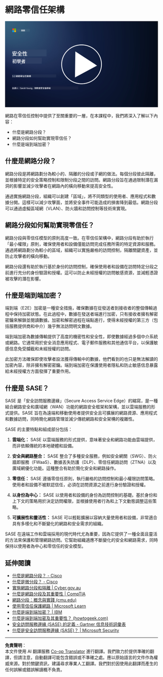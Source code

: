 <!--
CO_OP_TRANSLATOR_METADATA:
{
  "original_hash": "680d6e14d9d33fc471c22f44679713f8",
  "translation_date": "2025-09-03T17:31:51+00:00",
  "source_file": "3.2 Networking zero trust architecture.md",
  "language_code": "tw"
}
-->
# 網路零信任架構

[![觀看影片](../../translated_images/3-2_placeholder.b52521a0e93e0e122f19dfbd676c836d3d527c6de1bb28fd7643aa518eae6631.tw.png)](https://learn-video.azurefd.net/vod/player?id=9f425fdb-1c53-4e67-b550-68bdac35df45)

網路在零信任控制中提供了至關重要的一層，在本課程中，我們將深入了解以下內容：

- 什麼是網路分段？
- 網路分段如何幫助實現零信任？
- 什麼是端到端加密？

## 什麼是網路分段？

網路分段是將網路劃分為較小的、隔離的分段或子網的做法。每個分段彼此隔離，並根據特定的安全策略控制和限制分段之間的訪問。網路分段旨在通過限制潛在漏洞的影響並減少攻擊者在網路內的橫向移動來提高安全性。

通過實施網路分段，組織可以創建「區域」，將不同類型的使用者、應用程式和數據分開。這樣可以減少攻擊面，並將安全事件可能造成的損害降到最低。網路分段可以通過虛擬區域網（VLAN）、防火牆和訪問控制等技術來實現。

## 網路分段如何幫助實現零信任？

網路分段與零信任模型的原則高度一致。在零信任架構中，網路分段有助於執行「最小權限」原則，確保使用者和設備僅能訪問完成任務所需的特定資源和服務。通過將網路劃分為較小的區域，組織可以實施嚴格的訪問控制，隔離關鍵資產，並防止攻擊者的橫向移動。

網路分段還有助於執行基於身份的訪問控制，確保使用者和設備在訪問特定分段之前進行充分的身份驗證和授權。這可以防止未經授權的訪問敏感資源，並減輕憑證被攻擊的潛在影響。

## 什麼是端到端加密？

端到端（E2E）加密是一種安全措施，確保數據在從發送者到接收者的整個傳輸過程中保持加密狀態。在此過程中，數據在發送者端進行加密，只有接收者擁有解密密鑰來解鎖並閱讀數據。加密和解密過程在端點進行，使得未經授權的第三方（包括服務提供商和中介）幾乎無法訪問明文數據。

端到端加密為數據傳輸提供了高度的機密性和安全性，即使數據經過多個中介系統或網路。它通常用於安全消息應用程式、電子郵件服務和其他通信平台，以保護敏感信息免受攔截和未經授權的訪問。

此加密方法確保即使攻擊者設法獲得傳輸中的數據，他們看到的也只是無法解讀的加密內容，除非擁有解密密鑰。端到端加密在保護使用者隱私和防止敏感信息暴露給未經授權方方面發揮了重要作用。

## 什麼是 SASE？

SASE 是「安全訪問服務邊緣」（Secure Access Service Edge）的縮寫，是一種結合網路安全和廣域網（WAN）功能的網路安全框架和架構，並以雲端服務的形式提供。SASE 旨在為遠端和移動使用者提供安全且可擴展的網路資源、應用程式和數據訪問，同時簡化網路管理並減少傳統網路和安全架構的複雜性。

SASE 的主要特點和組成部分包括：

1. **雲端化：** SASE 以雲端服務的形式提供，意味著安全和網路功能由雲端提供，而非依賴傳統的本地硬體和設備。

2. **安全與網路整合：** SASE 整合了多種安全服務，例如安全網關（SWG）、防火牆即服務（FWaaS）、數據丟失防護（DLP）、零信任網路訪問（ZTNA）以及廣域網優化功能。這種整合有助於簡化安全和網路操作。

3. **零信任：** SASE 遵循零信任原則，執行嚴格的訪問控制和最小權限訪問策略。使用者和設備不被默認信任，必須在訪問資源之前進行身份驗證和授權。

4. **以身份為中心：** SASE 以使用者和設備的身份為訪問控制的基礎。基於身份和上下文的策略用於決定訪問權限，並根據使用者行為和上下文動態調整這些策略。

5. **可擴展性和靈活性：** SASE 可以輕鬆擴展以容納大量使用者和設備，非常適合具有多樣化和不斷變化的網路和安全需求的組織。

SASE 在遠端工作和雲端採用的現代時代尤為重要，因為它提供了一種全面且靈活的方法來保護和管理網路訪問。它幫助組織適應不斷變化的安全和網路需求，同時保持以使用者為中心和零信任的安全模型。

## 延伸閱讀

- [什麼是網路分段？ - Cisco](https://www.cisco.com/c/en/us/products/security/what-is-network-segmentation.html#~benefits)
- [什麼是微分段？ - Cisco](https://www.cisco.com/c/en/us/products/security/what-is-microsegmentation.html)
- [實施網路分段和隔離 | Cyber.gov.au](https://www.cyber.gov.au/resources-business-and-government/maintaining-devices-and-systems/system-hardening-and-administration/network-hardening/implementing-network-segmentation-and-segregation)
- [什麼是網路分段及其重要性 | CompTIA](https://www.comptia.org/blog/security-awareness-training-network-segmentation)
- [網路分段：概念與實踐 (cmu.edu)](https://insights.sei.cmu.edu/blog/network-segmentation-concepts-and-practices/)
- [使用零信任保護網路 | Microsoft Learn](https://learn.microsoft.com/security/zero-trust/deploy/networks?WT.mc_id=academic-96948-sayoung)
- [什麼是端到端加密？ | IBM](https://www.ibm.com/topics/end-to-end-encryption)
- [什麼是端到端加密及其重要性？ (howtogeek.com)](https://www.howtogeek.com/711656/what-is-end-to-end-encryption-and-why-does-it-matter/)
- [安全訪問服務邊緣 (SASE) 的定義 - Gartner 信息技術詞彙表](https://www.gartner.com/en/information-technology/glossary/secure-access-service-edge-sase)
- [什麼是安全訪問服務邊緣 (SASE)？ | Microsoft Security](https://www.microsoft.com/security/business/security-101/what-is-sase?WT.mc_id=academic-96948-sayoung)

---

**免責聲明**：  
本文件使用 AI 翻譯服務 [Co-op Translator](https://github.com/Azure/co-op-translator) 進行翻譯。我們致力於提供準確的翻譯，但請注意，自動翻譯可能包含錯誤或不準確之處。應以原始語言的文件作為權威來源。對於關鍵資訊，建議尋求專業人工翻譯。我們對於因使用此翻譯而產生的任何誤解或錯誤解讀概不負責。